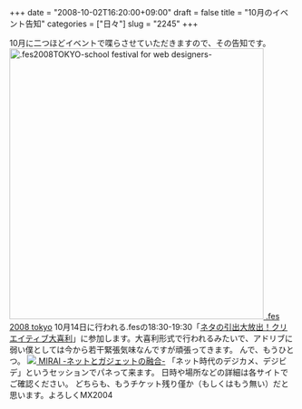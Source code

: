 +++
date = "2008-10-02T16:20:00+09:00"
draft = false
title = "10月のイベント告知"
categories = ["日々"]
slug = "2245"
+++

10月に二つほどイベントで喋らさせていただきますので、その告知です。
<a href="http://dotfes.jp/" target="_blank"><img src="http://www.dotfes.jp/banner/dotfes448x478.gif" alt=".fes2008TOKYO-school festival for web designers-" width="448" height="478" />
.fes 2008 tokyo</a>
10月14日に行われる.fesの18:30-19:30「<a href="http://www.dotfes.jp/time_schedule.html#h4_talkshow_ogiri" target="_blank">ネタの引出大放出！クリエイティブ大喜利</a>」に参加します。大喜利形式で行われるみたいで、アドリブに弱い僕としては今から若干緊張気味なんですが頑張ってきます。
んで、もうひとつ。
<a href="http://alphabloggers.com/mirai2008/" target="_blank"><img src="http://alphabloggers.com/mirai2008/img/bnr_mirai2008.gif">
MIRAI -ネットとガジェットの融合-</a>
「ネット時代のデジカメ、デジビデ」というセッションでパネって来ます。
日時や場所などの詳細は各サイトでご確認ください。
どちらも、もうチケット残り僅か（もしくはもう無い）だと思います。よろしくMX2004
